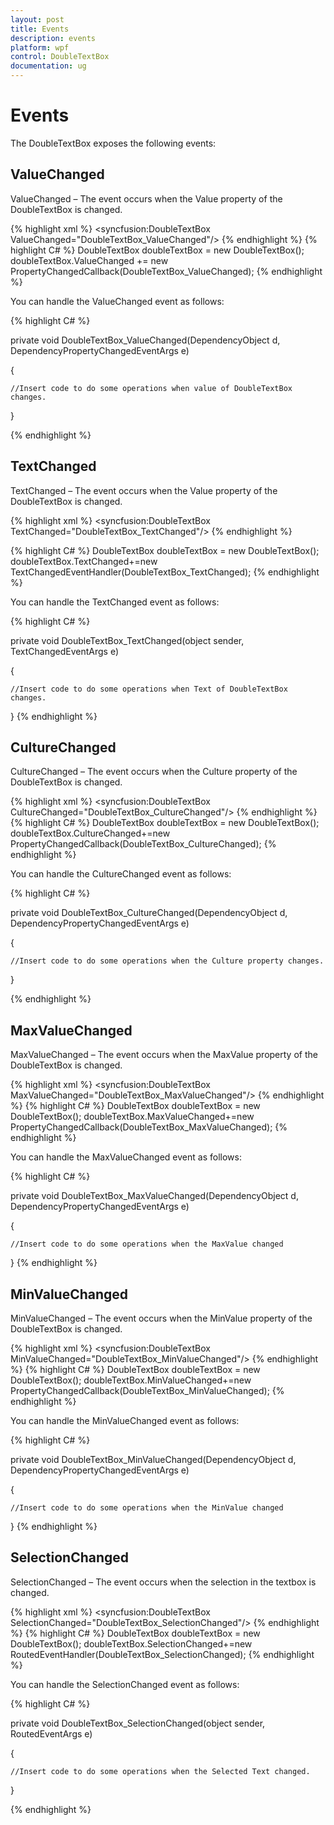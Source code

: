 ```yaml
---
layout: post
title: Events
description: events
platform: wpf
control: DoubleTextBox 
documentation: ug
---
```


# Events

The DoubleTextBox exposes the following events:

## ValueChanged

ValueChanged – The event occurs when the Value property of the DoubleTextBox is changed.

{% highlight xml %} 
<syncfusion:DoubleTextBox ValueChanged="DoubleTextBox_ValueChanged"/>
 {% endhighlight %} 
{% highlight C# %}
 DoubleTextBox doubleTextBox = new DoubleTextBox();
 doubleTextBox.ValueChanged += new PropertyChangedCallback(DoubleTextBox_ValueChanged); 
 {% endhighlight %}


You can handle the ValueChanged event as follows:


{% highlight C# %} 



private void DoubleTextBox_ValueChanged(DependencyObject d, DependencyPropertyChangedEventArgs e)

{

	//Insert code to do some operations when value of DoubleTextBox changes.

}

{% endhighlight %}

## TextChanged

TextChanged – The event occurs when the Value property of the DoubleTextBox is changed.


{% highlight xml %} 
<syncfusion:DoubleTextBox TextChanged="DoubleTextBox_TextChanged"/> 
{% endhighlight %} 

{% highlight C# %} 
DoubleTextBox doubleTextBox = new DoubleTextBox();
doubleTextBox.TextChanged+=new TextChangedEventHandler(DoubleTextBox_TextChanged);
 {% endhighlight %} 


You can handle the TextChanged event as follows:



{% highlight C# %}



private void DoubleTextBox_TextChanged(object sender, TextChangedEventArgs e)

{

	//Insert code to do some operations when Text of DoubleTextBox changes.

}
{% endhighlight %}
## CultureChanged

CultureChanged – The event occurs when the Culture property of the DoubleTextBox is changed.


{% highlight xml %} 
<syncfusion:DoubleTextBox CultureChanged="DoubleTextBox_CultureChanged"/> 
{% endhighlight %} 
{% highlight C# %} 
DoubleTextBox doubleTextBox = new DoubleTextBox();
doubleTextBox.CultureChanged+=new PropertyChangedCallback(DoubleTextBox_CultureChanged); 
{% endhighlight %}


You can handle the CultureChanged event as follows:



{% highlight C# %}



private void DoubleTextBox_CultureChanged(DependencyObject d, DependencyPropertyChangedEventArgs e)

{

	//Insert code to do some operations when the Culture property changes.

}

{% endhighlight %}

## MaxValueChanged

MaxValueChanged – The event occurs when the MaxValue property of the DoubleTextBox is changed.


{% highlight xml %}
 <syncfusion:DoubleTextBox MaxValueChanged="DoubleTextBox_MaxValueChanged"/> 
 {% endhighlight %} 
{% highlight C# %} 
DoubleTextBox doubleTextBox = new DoubleTextBox();
doubleTextBox.MaxValueChanged+=new PropertyChangedCallback(DoubleTextBox_MaxValueChanged);
 {% endhighlight %} 


You can handle the MaxValueChanged event as follows:



{% highlight C# %}



private void DoubleTextBox_MaxValueChanged(DependencyObject d, DependencyPropertyChangedEventArgs e)

{

	//Insert code to do some operations when the MaxValue changed

}
{% endhighlight %}

## MinValueChanged

MinValueChanged – The event occurs when the MinValue property of the DoubleTextBox is changed.




{% highlight xml %}
 <syncfusion:DoubleTextBox MinValueChanged="DoubleTextBox_MinValueChanged"/>
 {% endhighlight %} 
{% highlight C# %} 
DoubleTextBox doubleTextBox = new DoubleTextBox();
doubleTextBox.MinValueChanged+=new PropertyChangedCallback(DoubleTextBox_MinValueChanged);
 {% endhighlight %}
 

You can handle the MinValueChanged event as follows:



{% highlight C# %}



private void DoubleTextBox_MinValueChanged(DependencyObject d, DependencyPropertyChangedEventArgs e)

{

	//Insert code to do some operations when the MinValue changed

}
{% endhighlight %}

## SelectionChanged

SelectionChanged – The event occurs when the selection in the textbox is changed.


{% highlight xml %} 
<syncfusion:DoubleTextBox SelectionChanged="DoubleTextBox_SelectionChanged"/> 
{% endhighlight %} 
{% highlight C# %} 
DoubleTextBox doubleTextBox = new DoubleTextBox();
doubleTextBox.SelectionChanged+=new RoutedEventHandler(DoubleTextBox_SelectionChanged);
{% endhighlight %} 
 

You can handle the SelectionChanged event as follows:



{% highlight C# %}



private void DoubleTextBox_SelectionChanged(object sender, RoutedEventArgs e)

{

	//Insert code to do some operations when the Selected Text changed.

}


{% endhighlight %}
